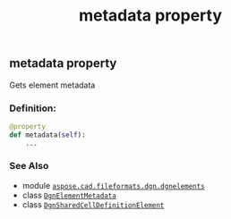 ﻿---
title: metadata property
second_title: Aspose.CAD for Python via .NET API References
description: 
type: docs
weight: 50
url: /aspose.cad.fileformats.dgn.dgnelements/dgnsharedcelldefinitionelement/metadata/
is_root: false
---

## metadata property


Gets element metadata
### Definition:
```python
@property
def metadata(self):
    ...
```

### See Also
* module [`aspose.cad.fileformats.dgn.dgnelements`](../../)
* class [`DgnElementMetadata`](/cad/python-net/aspose.cad.fileformats.dgn/dgnelementmetadata)
* class [`DgnSharedCellDefinitionElement`](/cad/python-net/aspose.cad.fileformats.dgn.dgnelements/dgnsharedcelldefinitionelement)
